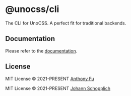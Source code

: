 # @unocss/cli

The CLI for UnoCSS. A perfect fit for traditional backends.

## Documentation

Please refer to the [documentation](https://unocss.dev/integrations/cli).

## License

MIT License &copy; 2021-PRESENT [Anthony Fu](https://github.com/antfu)

MIT License &copy; 2021-PRESENT [Johann Schopplich](https://github.com/johannschopplich)
